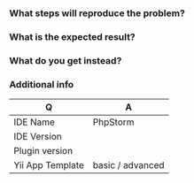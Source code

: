 ### What steps will reproduce the problem?


### What is the expected result?


### What do you get instead?


### Additional info

| Q                | A
| ---------------- | --------
| IDE Name         | PhpStorm
| IDE Version      | 
| Plugin version   | 
| Yii App Template | basic / advanced 
